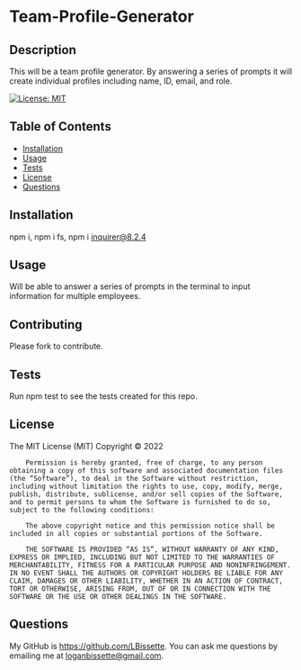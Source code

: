 # Team-Profile-Generator

## Description

This will be a team profile generator. By answering a series of prompts it will create individual profiles including name, ID, email, and role. 

[![License: MIT](https://img.shields.io/badge/License-MIT-yellow.svg)](https://opensource.org/licenses/MIT)

## Table of Contents

- [Installation](#installation)
- [Usage](#usage)
- [Tests](#tests)
- [License](#license)
- [Questions](#questions)


## Installation

npm i, npm i fs, npm i inquirer@8.2.4

## Usage

Will be able to answer a series of prompts in the terminal to input information for multiple employees.

## Contributing

Please fork to contribute.

## Tests

Run npm test to see the tests created for this repo.

## License

The MIT License (MIT)
        Copyright © 2022
        
        Permission is hereby granted, free of charge, to any person obtaining a copy of this software and associated documentation files (the “Software”), to deal in the Software without restriction, including without limitation the rights to use, copy, modify, merge, publish, distribute, sublicense, and/or sell copies of the Software, and to permit persons to whom the Software is furnished to do so, subject to the following conditions:
        
        The above copyright notice and this permission notice shall be included in all copies or substantial portions of the Software.
        
        THE SOFTWARE IS PROVIDED “AS IS”, WITHOUT WARRANTY OF ANY KIND, EXPRESS OR IMPLIED, INCLUDING BUT NOT LIMITED TO THE WARRANTIES OF MERCHANTABILITY, FITNESS FOR A PARTICULAR PURPOSE AND NONINFRINGEMENT. IN NO EVENT SHALL THE AUTHORS OR COPYRIGHT HOLDERS BE LIABLE FOR ANY CLAIM, DAMAGES OR OTHER LIABILITY, WHETHER IN AN ACTION OF CONTRACT, TORT OR OTHERWISE, ARISING FROM, OUT OF OR IN CONNECTION WITH THE SOFTWARE OR THE USE OR OTHER DEALINGS IN THE SOFTWARE.

## Questions

My GitHub is https://github.com/LBissette. You can ask me questions by emailing me at loganbissette@gmail.com.